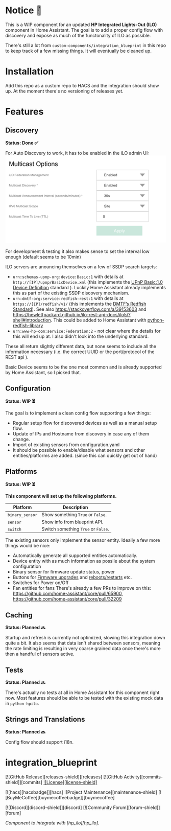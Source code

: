 # Notice 🚧

This is a WIP component for an updated **HP Integrated Lights-Out (ILO)** component in Home Assistant.  The goal is to add a proper config flow with discovery and expose as much of the functonality of ILO as possible.

There's still a lot from `custom-components/integration_blueprint` in this repo to keep track of a few missing things. It will eventually be cleaned up.

# Installation
Add this repo as a custom repo to HACS and the integration should show up. At the moment there's no versioning of releases yet.

# Features

## Discovery
**Status: Done ✅**

For Auto Discovery to work, it has to be enabled in the iLO admin UI: 
![ILO Screenshot](/screenshot_ilo_discovery.png?raw=true )

For development & testing it also makes sense to set the interval low enough (default seems to be 10min)

ILO servers are anouncing themselves on a few of SSDP search targets:

* `urn:schemas-upnp-org:device:Basic:1` with details at `http://[IP]/upnp/BasicDevice.xml` (this implements the [UPnP 
Basic:1.0 Device Definition](http://upnp.org/specs/basic/UPnP-basic-Basic-v1-Device.pdf) standard ). Luckily Home Assistant already implements this as part of the existing SSDP discovery mechanism.
* `urn:dmtf-org:service:redfish-rest:1` with details at `https://[IP]/redfish/v1/` (this implements the [DMTF’s Redfish Standard](https://www.dmtf.org/standards/redfish)). See also https://stackoverflow.com/a/39153603 and https://hewlettpackard.github.io/ilo-rest-api-docs/ilo5/?shell#introduction. This could be added to Home Assistant with [python-redfish-library](https://pypi.org/project/redfish/  ) 
* `urn:www-hp-com:service:Federation:2` - not clear where the details for this will end up at. I also didn't look into the underlying standard.

These all return slightly different data, but none seems to include all the information necessary (i.e. the correct UUID or the port/protocol of the REST api ).

Basic Device seems to be the one most common and is already supported by Home Assistant, so I picked that.


## Configuration
**Status: WIP ⏳** 

The goal is to implement a clean config flow supporting a few things:
- Regular setup flow for discovered devices as well as a manual setup flow.
- Update of IPs and Hostname from discovery in case any of them change.
- Import of existing sensors from configuration.yaml
- It should be possible to enable/disable what sensors and other entities/platforms are added. (since this can quickly get out of hand)


## Platforms
**Status: WIP ⏳**

**This component will set up the following platforms.**

Platform | Description
-- | --
`binary_sensor` | Show something `True` or `False`.
`sensor` | Show info from blueprint API.
`switch` | Switch something `True` or `False`.

The existing sensors only implement the sensor entity. Ideally a few more things would be nice:
- Automatically generate all supported entities automatically. 
- Device entity with as much information as possile about the system configuration
- Binary sensor for firmware update status, power
- Buttons for [Firmware upgrades](
https://seveas.github.io/python-hpilo/firmware.html) and [reboots/restarts](https://seveas.github.io/python-hpilo/power.html) etc.
- Switches for Power on/Off
- Fan entities for fans
There's already a few PRs to improve on this:  https://github.com/home-assistant/core/pull/65900,  https://github.com/home-assistant/core/pull/32209


## Caching 
**Status: Planned 🔜**

Startup and refresh is currently not optimized, slowing this integration down quite a bit. It also seems that data isn't shared between sensors, meaning the rate limiting is resulting in very coarse grained data once there's more then a handful of sensors active.

## Tests
**Status: Planned 🔜**

There's actually no tests at all in Home Assistant for this component right now.
Most features should be able to be tested with the existing mock data in `python-hpilo`. 

## Strings and Translations
**Status: Planned 🔜**

Config flow should support i18n. 

# integration_blueprint

[![GitHub Release][releases-shield]][releases]
[![GitHub Activity][commits-shield]][commits]
[![License][license-shield]](LICENSE)

[![hacs][hacsbadge]][hacs]
![Project Maintenance][maintenance-shield]
[![BuyMeCoffee][buymecoffeebadge]][buymecoffee]

[![Discord][discord-shield]][discord]
[![Community Forum][forum-shield]][forum]

_Component to integrate with [hp_ilo][hp_ilo]._
